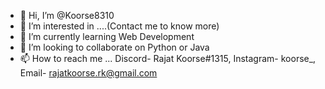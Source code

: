 - 👋 Hi, I’m @Koorse8310
- 👀 I’m interested in ....(Contact me to know more)
- 🌱 I’m currently learning Web Development
- 💞️ I’m looking to collaborate on Python or Java
- 📫 How to reach me ... Discord- Rajat Koorse#1315, Instagram- koorse_, Email- rajatkoorse.rk@gmail.com

<!---
Koorse8310/Koorse8310 is a ✨ special ✨ repository because its `README.md` (this file) appears on your GitHub profile.
You can click the Preview link to take a look at your changes.
--->
